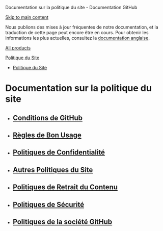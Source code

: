 Documentation sur la politique du site - Documentation GitHub

[Skip to main content](#main-content)

Nous publions des mises à jour fréquentes de notre documentation, et la traduction de cette page peut encore être en cours. Pour obtenir les informations les plus actuelles, consultez la [documentation anglaise](/en).

[All products](/fr)

[Politique du Site](/fr/site-policy)

* [Politique du Site](/fr/site-policy)

Documentation sur la politique du site
==========

* [Conditions de GitHub](/fr/site-policy/github-terms)
  ----------

* [Règles de Bon Usage](/fr/site-policy/acceptable-use-policies)
  ----------

* [Politiques de Confidentialité](/fr/site-policy/privacy-policies)
  ----------

* [Autres Politiques du Site](/fr/site-policy/other-site-policies)
  ----------

* [Politiques de Retrait du Contenu](/fr/site-policy/content-removal-policies)
  ----------

* [Politiques de Sécurité](/fr/site-policy/security-policies)
  ----------

* [Politiques de la société GitHub](/fr/site-policy/github-company-policies)
  ----------
